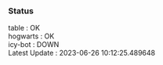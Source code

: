 ### Status


table : OK  
hogwarts : OK  
icy-bot : DOWN  
Latest Update : 2023-06-26 10:12:25.489648
